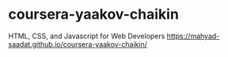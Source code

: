 # coursera-yaakov-chaikin
HTML, CSS, and Javascript for Web Developers
https://mahyad-saadat.github.io/coursera-yaakov-chaikin/
